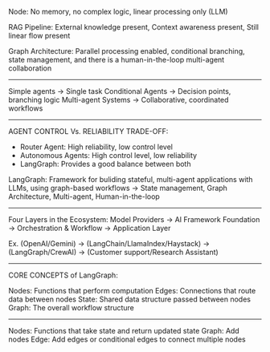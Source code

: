 Node: No memory, no complex logic, linear processing only (LLM)

RAG Pipeline: External knowledge present, Context awareness present, Still linear flow present

Graph Architecture: Parallel processing enabled, conditional branching, state management, and there is a human-in-the-loop
multi-agent collaboration

----------------------------------------------------------------------------------------

Simple agents -> Single task
Conditional Agents -> Decision points, branching logic
Multi-agent Systems -> Collaborative, coordinated workflows

----------------------------------------------------------------------------------------

AGENT CONTROL Vs. RELIABILITY TRADE-OFF:
- Router Agent: High reliability, low control level
- Autonomous Agents: High control level, low reliability
- LangGraph: Provides a good balance between both

LangGraph: Framework for buliding stateful, multi-agent applications with LLMs, using graph-based workflows
-> State management, Graph Architecture, Multi-agent, Human-in-the-loop

----------------------------------------------------------------------------------------

Four Layers in the Ecosystem: Model Providers -> AI Framework Foundation -> Orchestration & Workflow -> Application Layer

Ex. (OpenAI/Gemini) -> (LangChain/LlamaIndex/Haystack) -> (LangGraph/CrewAI) -> (Customer support/Research Assistant)

----------------------------------------------------------------------------------------

CORE CONCEPTS of LangGraph:

Nodes: Functions that perform computation
Edges: Connections that route data between nodes
State: Shared data structure passed between nodes
Graph: The overall workflow structure

----------------------------------------------------------------------------------------

Nodes: Functions that take state and return updated state
Graph: Add nodes
Edge: Add edges or conditional edges to connect multiple nodes


